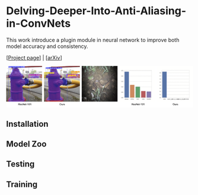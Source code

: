 # Delving-Deeper-Into-Anti-Aliasing-in-ConvNets

This work introduce a plugin module in neural network to improve both model accuracy and consistency.

\[[Project page](https://duckduckgo.com)\] | \[[arXiv](https://duckduckgo.com)\] 

![alt text](images/tittle.gif)



## Installation

## Model Zoo

## Testing

## Training

